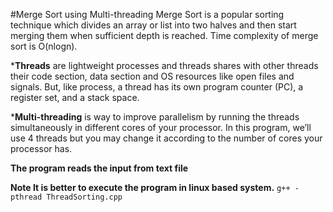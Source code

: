 #Merge Sort using Multi-threading
Merge Sort is a popular sorting technique which divides an array or list into two halves and then start merging them when sufficient depth is reached. Time complexity of merge sort is O(nlogn).


 ***Threads** are lightweight processes and threads shares with other threads their code section, data section and OS resources like open files and signals. But, like process, a thread has its own program counter (PC), a register set, and a stack space.
 
 
 ***Multi-threading** is way to improve parallelism by running the threads simultaneously in different cores of your processor. In this program, we’ll use 4 threads but you may change it according to the number of cores your processor has.
 
 
 **The program reads the input from text file**
 
 
 **Note It is better to execute the program in linux based system.**
  `g++ -pthread ThreadSorting.cpp`
